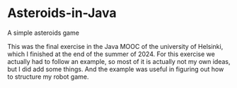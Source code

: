 # Asteroids-in-Java
A simple asteroids game

This was the final exercise in the Java MOOC of the university of Helsinki, which I finished at the end of the summer of 2024.
For this exercise we actually had to follow an example, so most of it is actually not my own ideas, but I did add some things. And the example was useful in figuring out how to structure my robot game.

